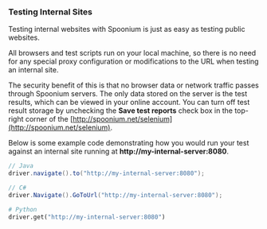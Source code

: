 ### Testing Internal Sites

Testing internal websites with Spoonium is just as easy as testing public websites.

All browsers and test scripts run on your local machine, so there is no need for any special proxy configuration or modifications to the URL when testing an internal site.  

The security benefit of this is that no browser data or network traffic passes through Spoonium servers. The only data stored on the server is the test results, which can be viewed in your online account. You can turn off test result storage by unchecking the **Save test reports** check box in the top-right corner of the [http://spoonium.net/selenium](http://spoonium.net/selenium). 

Below is some example code demonstrating how you would run your test against an internal site running at **http://my-internal-server:8080**.

```java
// Java
driver.navigate().to("http://my-internal-server:8080");
```

```csharp
// C#
driver.Navigate().GoToUrl("http://my-internal-server:8080");
```

```python
# Python
driver.get("http://my-internal-server:8080")
```